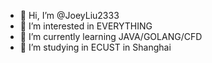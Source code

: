 - 👋 Hi, I’m @JoeyLiu2333
- 👀 I’m interested in EVERYTHING
- 🌱 I’m currently learning JAVA/GOLANG/CFD
- 🏫 I’m studying in ECUST in Shanghai

<!---
JoeyLiu2333/JoeyLiu2333 is a ✨ special ✨ repository because its `README.md` (this file) appears on your GitHub profile.
You can click the Preview link to take a look at your changes.
--->
